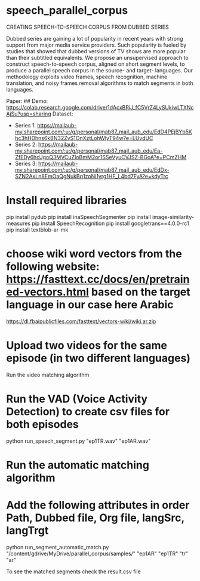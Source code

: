 # speech_parallel_corpus
CREATING SPEECH-TO-SPEECH CORPUS FROM DUBBED SERIES

Dubbed series are gaining a lot of popularity in recent years with strong support from major media service providers. Such popularity is fueled by studies that showed that dubbed versions of TV shows are more popular than their subtitled equivalents. We propose an unsupervised approach to construct speech-to-speech corpus, aligned on short segment levels, to produce a parallel speech corpus in the source- and target- languages. Our methodology exploits video frames, speech recognition, machine translation, and
noisy frames removal algorithms to match segments in both languages. 

Paper: ##
Demo: https://colab.research.google.com/drive/1dAcxBRiJ_fC5VrZ4LySUkiwLTXNcAjSu?usp=sharing
Dataset: 
  - Series 1: https://mailaub-my.sharepoint.com/:u:/g/personal/mab87_mail_aub_edu/EdD4PEjBYb5Khc3hHDhns6kBN32ZvS1OnXztLohWlyT94w?e=LUvdUC
  - Series 2: https://mailaub-my.sharepoint.com/:u:/g/personal/mab87_mail_aub_edu/Ea-ZfEDy6hdJgoQ3MVCuZIoBmM2or1SSeVyuCVJSZ-BGoA?e=PCmZHM
  - Series 3: https://mailaub-my.sharepoint.com/:u:/g/personal/mab87_mail_aub_edu/EdDx-SZN2AxLn8EmOaQgNukBq1zoNi1yrg1HF_L4bd7FyA?e=kdyTrc

# Install required libraries
pip install pydub
pip install inaSpeechSegmenter
pip install image-similarity-measures
pip install SpeechRecognition
pip install googletrans==4.0.0-rc1 
pip install textblob-ar-mk

# choose wiki word vectors from the following website: https://fasttext.cc/docs/en/pretrained-vectors.html based on the target language in our case here Arabic
https://dl.fbaipublicfiles.com/fasttext/vectors-wiki/wiki.ar.zip

# Upload two videos for the same episode (in two different languages)
Run the video matching algorithm 

# Run the VAD (Voice Activity Detection) to create csv files for both episodes 
python run_speech_segment.py "ep1TR.wav" "ep1AR.wav"

# Run the automatic matching algorithm
# Add the following attributes in order Path, Dubbed file, Org file, langSrc, langTrgt 
python run_segment_automatic_match.py "/content/gdrive/MyDrive/parallel_corpus/samples/" "ep1AR" "ep1TR" "tr" "ar"

To see the matched segments check the result.csv file 
